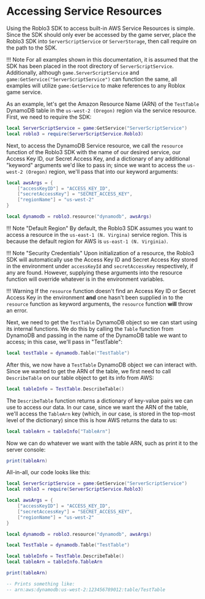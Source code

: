 # Accessing Service Resources
Using the Roblo3 SDK to access built-in AWS Service Resources is simple. Since the SDK should only ever be accessed by the game server, place the Roblo3 SDK into `ServerScriptService` or `ServerStorage`, then call require on the path to the SDK.

!!! Note
    For all examples shown in this documentation, it is assumed that the SDK has been placed in the root directory of `ServerScriptService`. Additionally, although `game.ServerScriptService` and `game:GetService("ServerScriptService")` can function the same, all examples will utilize `game:GetService` to make references to any Roblox game service.

As an example, let's get the Amazon Resource Name (ARN) of the `TestTable` DynamoDB table in the `us-west-2 (Oregon)` region via the service resource. First, we need to require the SDK:

```lua
local ServerScriptService = game:GetService("ServerScriptService")
local roblo3 = require(ServerScriptService.Roblo3)
```

Next, to access the DynamoDB Service resource, we call the `resource` function of the Roblo3 SDK with the name of our desired service, our Access Key ID, our Secret Access Key, and a dictionary of any additional "keyword" arguments we'd like to pass in; since we want to access the `us-west-2 (Oregon)` region, we'll pass that into our keyword arguments:

```lua
local awsArgs = {
    ["accessKeyID"] = "ACCESS_KEY_ID",
    ["secretAccessKey"] = "SECRET_ACCESS_KEY",
    ["regionName"] = "us-west-2"
}

local dynamodb = roblo3.resource("dynamodb", awsArgs)
```

!!! Note "Default Region"
    By default, the Roblo3 SDK assumes you want to access a resource in the `us-east-1 (N. Virgina)` service region. This is because the default region for AWS is `us-east-1 (N. Virginia)`.

!!! Note "Security Credentials"
    Upon initialization of a resource, the Roblo3 SDK will automatically use the Access Key ID and Secret Access Key stored in the environment under `accessKeyId` and `secretAccessKey` respectively, if any are found. However, supplying these arguments into the resource function will override whatever is in the environment variables.

!!! Warning 
    If the `resource` function doesn't find an Access Key ID or Secret Access Key in the environment **and** one hasn't been supplied in to the `resource` function as keyword arguments, the `resource` function **will** throw an error.

Next, we need to get the `TestTable` DynamoDB object so we can start using its internal functions. We do this by calling the `Table` function from DynamoDB and passing in the name of the DynamoDB table we want to access; in this case, we'll pass in "TestTable":

```lua
local testTable = dynamodb.Table("TestTable")
```

After this, we now have a `TestTable` DynamoDB object we can interact with. Since we wanted to get the ARN of the table, we first need to call `DescribeTable` on our table object to get its info from AWS:

```lua
local tableInfo = TestTable.DescribeTable()
```

The `DescribeTable` function returns a dictionary of key-value pairs we can use to access our data. In our case, since we want the ARN of the table, we'll access the `TableArn` key (which, in our case, is stored in the top-most level of the dictionary) since this is how AWS returns the data to us:

```lua
local tableArn = tableInfo["TableArn"]
```

Now we can do whatever we want with the table ARN, such as print it to the server console:

```lua
print(tableArn)
```

All-in-all, our code looks like this:

```lua
local ServerScriptService = game:GetService("ServerScriptService")
local roblo3 = require(ServerScriptService.Roblo3)

local awsArgs = {
    ["accessKeyID"] = "ACCESS_KEY_ID",
    ["secretAccessKey"] = "SECRET_ACCESS_KEY",
    ["regionName"] = "us-west-2"
}

local dynamodb = roblo3.resource("dynamodb", awsArgs)

local TestTable = dynamodb.Table("TestTable")

local tableInfo = TestTable.DescribeTable()
local tableArn = tableInfo.TableArn

print(tableArn)

-- Prints something like:
-- arn:aws:dynamodb:us-west-2:123456789012:table/TestTable
```